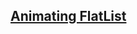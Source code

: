 ## [Animating FlatList](https://github.com/kartikeyvaish/Animations/tree/main/animations/AnimatedFlatlist)
